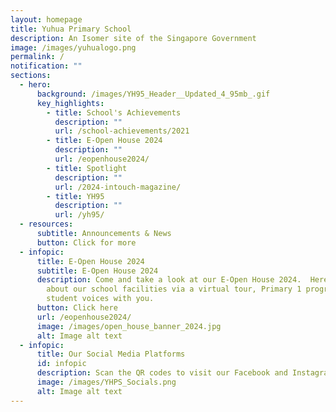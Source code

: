 ```yaml
---
layout: homepage
title: Yuhua Primary School
description: An Isomer site of the Singapore Government
image: /images/yuhualogo.png
permalink: /
notification: ""
sections:
  - hero:
      background: /images/YH95_Header__Updated_4_95mb_.gif
      key_highlights:
        - title: School's Achievements
          description: ""
          url: /school-achievements/2021
        - title: E-Open House 2024
          description: ""
          url: /eopenhouse2024/
        - title: Spotlight
          description: ""
          url: /2024-intouch-magazine/
        - title: YH95
          description: ""
          url: /yh95/
  - resources:
      subtitle: Announcements & News
      button: Click for more
  - infopic:
      title: E-Open House 2024
      subtitle: E-Open House 2024
      description: Come and take a look at our E-Open House 2024.  Here, we share
        about our school facilities via a virtual tour, Primary 1 programmes and
        student voices with you.
      button: Click here
      url: /eopenhouse2024/
      image: /images/open_house_banner_2024.jpg
      alt: Image alt text
  - infopic:
      title: Our Social Media Platforms
      id: infopic
      description: Scan the QR codes to visit our Facebook and Instagram pages!
      image: /images/YHPS_Socials.png
      alt: Image alt text
---
```

